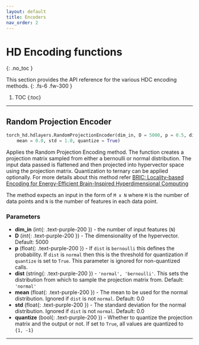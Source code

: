 ```yaml
---
layout: default
title: Encoders
nav_order: 2
---
```


# HD Encoding functions
{: .no_toc }

This section provides the API reference for the various HDC encoding methods.
{: .fs-6 .fw-300 }

1. TOC
{:toc}

---

## Random Projection Encoder

```python
torch_hd.hdlayers.RandomProjectionEncoder(dim_in, D = 5000, p = 0.5, dist = 'normal',
	mean = 0.0, std = 1.0, quantize = True)
```

Applies the Random Projection Encoding method. The function creates a projection matrix
sampled from either a bernoulli or normal distribution. The input data passed is flattened
and then projected into hypervector space using the projection matrix. Quantization to
ternary can be applied optionally.
For more details about this method refer [BRIC: Locality-based Encoding for Energy-Efficient Brain-Inspired Hyperdimensional Computing](https://acsweb.ucsd.edu/~j1morris/documents/DAC2019_JusitnMorris_Final.pdf)

The method expects an input in the form of `M x N` where `M` is the number of data points
and `N` is the number of features in each data point.

### Parameters
- **dim_in** (int{: .text-purple-200 }) - the number of input features (`N`)
- **D** (*int*{: .text-purple-200 }) - The dimensionality of the hypervector. Default: 5000
- **p** (float{: .text-purple-200 }) - If `dist` is `bernoulli` this defines the probability. If `dist` is `normal` then this is the threshold for quantization if `quantize` is set to `True`. This parameter is ignored for non-quantized calls.
- **dist** (string{: .text-purple-200 }) - `'normal', 'bernoulli'`. This sets the distribution from which to sample the projection matrix from. Default: `'normal'`
- **mean** (float{: .text-purple-200 }) - The mean to be used for the normal distribution. Ignored if `dist` is not `normal`. Default: 0.0
- **std** (float{: .text-purple-200 }) - The standard deviation for the normal distribution. Ignored if `dist` is not `normal`. Default: 0.0
- **quantize** (bool{: .text-purple-200 }) - Whether to quantize the projection matrix and the output or not. If set to `True`, all values are quantized to `{1, -1}`


---



